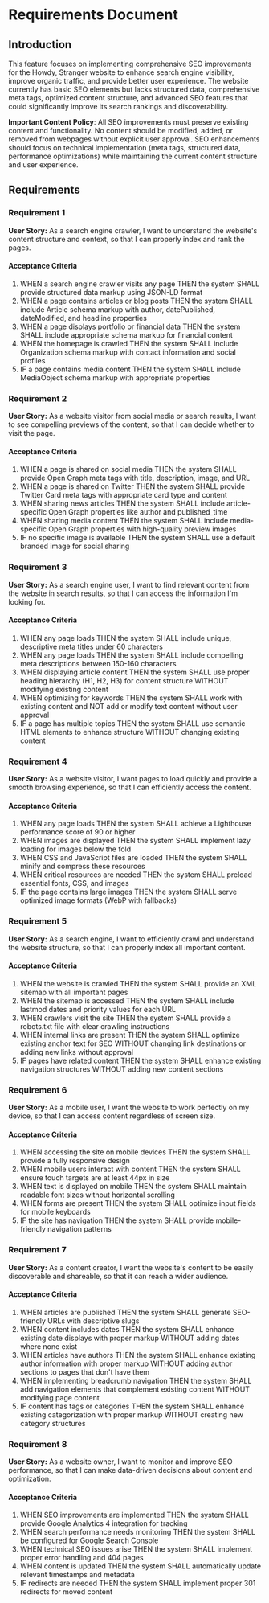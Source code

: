 # Requirements Document

## Introduction

This feature focuses on implementing comprehensive SEO improvements for the Howdy, Stranger website to enhance search engine visibility, improve organic traffic, and provide better user experience. The website currently has basic SEO elements but lacks structured data, comprehensive meta tags, optimized content structure, and advanced SEO features that could significantly improve its search rankings and discoverability.

**Important Content Policy**: All SEO improvements must preserve existing content and functionality. No content should be modified, added, or removed from webpages without explicit user approval. SEO enhancements should focus on technical implementation (meta tags, structured data, performance optimizations) while maintaining the current content structure and user experience.

## Requirements

### Requirement 1

**User Story:** As a search engine crawler, I want to understand the website's content structure and context, so that I can properly index and rank the pages.

#### Acceptance Criteria

1. WHEN a search engine crawler visits any page THEN the system SHALL provide structured data markup using JSON-LD format
2. WHEN a page contains articles or blog posts THEN the system SHALL include Article schema markup with author, datePublished, dateModified, and headline properties
3. WHEN a page displays portfolio or financial data THEN the system SHALL include appropriate schema markup for financial content
4. WHEN the homepage is crawled THEN the system SHALL include Organization schema markup with contact information and social profiles
5. IF a page contains media content THEN the system SHALL include MediaObject schema markup with appropriate properties

### Requirement 2

**User Story:** As a website visitor from social media or search results, I want to see compelling previews of the content, so that I can decide whether to visit the page.

#### Acceptance Criteria

1. WHEN a page is shared on social media THEN the system SHALL provide Open Graph meta tags with title, description, image, and URL
2. WHEN a page is shared on Twitter THEN the system SHALL provide Twitter Card meta tags with appropriate card type and content
3. WHEN sharing news articles THEN the system SHALL include article-specific Open Graph properties like author and published_time
4. WHEN sharing media content THEN the system SHALL include media-specific Open Graph properties with high-quality preview images
5. IF no specific image is available THEN the system SHALL use a default branded image for social sharing

### Requirement 3

**User Story:** As a search engine user, I want to find relevant content from the website in search results, so that I can access the information I'm looking for.

#### Acceptance Criteria

1. WHEN any page loads THEN the system SHALL include unique, descriptive meta titles under 60 characters
2. WHEN any page loads THEN the system SHALL include compelling meta descriptions between 150-160 characters
3. WHEN displaying article content THEN the system SHALL use proper heading hierarchy (H1, H2, H3) for content structure WITHOUT modifying existing content
4. WHEN optimizing for keywords THEN the system SHALL work with existing content and NOT add or modify text content without user approval
5. IF a page has multiple topics THEN the system SHALL use semantic HTML elements to enhance structure WITHOUT changing existing content

### Requirement 4

**User Story:** As a website visitor, I want pages to load quickly and provide a smooth browsing experience, so that I can efficiently access the content.

#### Acceptance Criteria

1. WHEN any page loads THEN the system SHALL achieve a Lighthouse performance score of 90 or higher
2. WHEN images are displayed THEN the system SHALL implement lazy loading for images below the fold
3. WHEN CSS and JavaScript files are loaded THEN the system SHALL minify and compress these resources
4. WHEN critical resources are needed THEN the system SHALL preload essential fonts, CSS, and images
5. IF the page contains large images THEN the system SHALL serve optimized image formats (WebP with fallbacks)

### Requirement 5

**User Story:** As a search engine, I want to efficiently crawl and understand the website structure, so that I can properly index all important content.

#### Acceptance Criteria

1. WHEN the website is crawled THEN the system SHALL provide an XML sitemap with all important pages
2. WHEN the sitemap is accessed THEN the system SHALL include lastmod dates and priority values for each URL
3. WHEN crawlers visit the site THEN the system SHALL provide a robots.txt file with clear crawling instructions
4. WHEN internal links are present THEN the system SHALL optimize existing anchor text for SEO WITHOUT changing link destinations or adding new links without approval
5. IF pages have related content THEN the system SHALL enhance existing navigation structures WITHOUT adding new content sections

### Requirement 6

**User Story:** As a mobile user, I want the website to work perfectly on my device, so that I can access content regardless of screen size.

#### Acceptance Criteria

1. WHEN accessing the site on mobile devices THEN the system SHALL provide a fully responsive design
2. WHEN mobile users interact with content THEN the system SHALL ensure touch targets are at least 44px in size
3. WHEN text is displayed on mobile THEN the system SHALL maintain readable font sizes without horizontal scrolling
4. WHEN forms are present THEN the system SHALL optimize input fields for mobile keyboards
5. IF the site has navigation THEN the system SHALL provide mobile-friendly navigation patterns

### Requirement 7

**User Story:** As a content creator, I want the website's content to be easily discoverable and shareable, so that it can reach a wider audience.

#### Acceptance Criteria

1. WHEN articles are published THEN the system SHALL generate SEO-friendly URLs with descriptive slugs
2. WHEN content includes dates THEN the system SHALL enhance existing date displays with proper markup WITHOUT adding dates where none exist
3. WHEN articles have authors THEN the system SHALL enhance existing author information with proper markup WITHOUT adding author sections to pages that don't have them
4. WHEN implementing breadcrumb navigation THEN the system SHALL add navigation elements that complement existing content WITHOUT modifying page content
5. IF content has tags or categories THEN the system SHALL enhance existing categorization with proper markup WITHOUT creating new category structures

### Requirement 8

**User Story:** As a website owner, I want to monitor and improve SEO performance, so that I can make data-driven decisions about content and optimization.

#### Acceptance Criteria

1. WHEN SEO improvements are implemented THEN the system SHALL provide Google Analytics 4 integration for tracking
2. WHEN search performance needs monitoring THEN the system SHALL be configured for Google Search Console
3. WHEN technical SEO issues arise THEN the system SHALL implement proper error handling and 404 pages
4. WHEN content is updated THEN the system SHALL automatically update relevant timestamps and metadata
5. IF redirects are needed THEN the system SHALL implement proper 301 redirects for moved content
